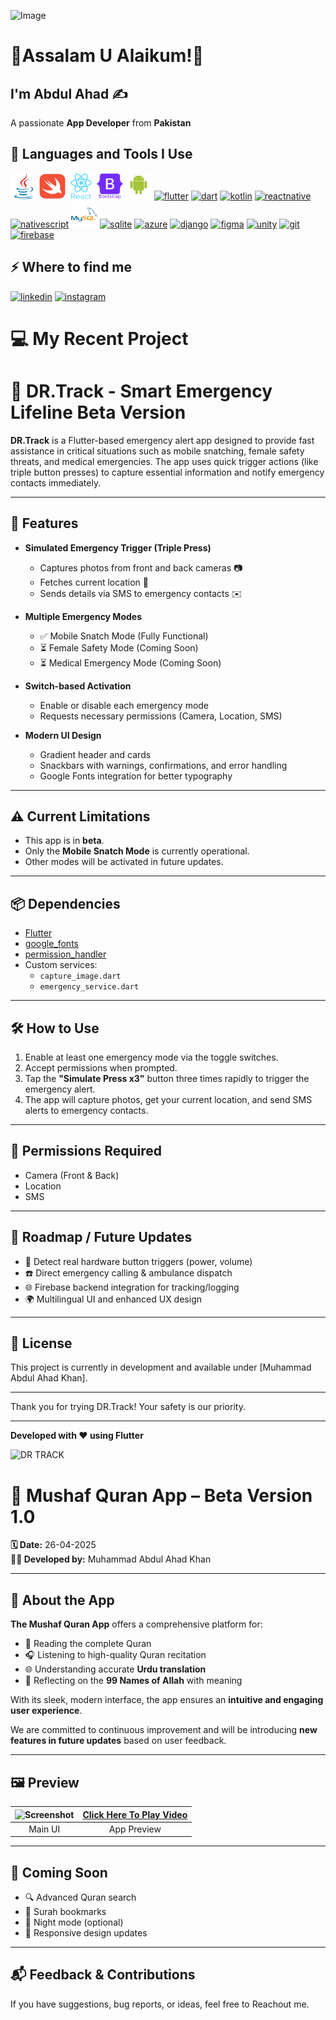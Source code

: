 ![Image](https://github.com/user-attachments/assets/98aee58c-96d1-4b79-988d-1294cea289e8)

<h1>🌟Assalam U Alaikum!👋</h1>
<h2>I'm Abdul Ahad ✍</h2>
<p>A passionate <b>App Developer</b> from <b>Pakistan</b> </p>
<h2>🚀 Languages and Tools I Use</h2>
<p><a target="_blank" href="https://raw.githubusercontent.com/devicons/devicon/master/icons/java/java-original.svg" style="display: inline-block;"><img src="https://raw.githubusercontent.com/devicons/devicon/master/icons/java/java-original.svg" alt="java" width="42" height="42" /></a>
<a target="_blank" href="https://raw.githubusercontent.com/devicons/devicon/master/icons/swift/swift-original.svg" style="display: inline-block;"><img src="https://raw.githubusercontent.com/devicons/devicon/master/icons/swift/swift-original.svg" alt="swift" width="42" height="42" /></a>
<a target="_blank" href="https://raw.githubusercontent.com/devicons/devicon/master/icons/react/react-original-wordmark.svg" style="display: inline-block;"><img src="https://raw.githubusercontent.com/devicons/devicon/master/icons/react/react-original-wordmark.svg" alt="react" width="42" height="42" /></a>
<a target="_blank" href="https://raw.githubusercontent.com/devicons/devicon/master/icons/bootstrap/bootstrap-plain-wordmark.svg" style="display: inline-block;"><img src="https://raw.githubusercontent.com/devicons/devicon/master/icons/bootstrap/bootstrap-plain-wordmark.svg" alt="bootstrap" width="42" height="42" /></a>
<a target="_blank" href="https://raw.githubusercontent.com/devicons/devicon/master/icons/android/android-original-wordmark.svg" style="display: inline-block;"><img src="https://raw.githubusercontent.com/devicons/devicon/master/icons/android/android-original-wordmark.svg" alt="android" width="42" height="42" /></a>
<a target="_blank" href="https://www.vectorlogo.zone/logos/flutterio/flutterio-icon.svg" style="display: inline-block;"><img src="https://www.vectorlogo.zone/logos/flutterio/flutterio-icon.svg" alt="flutter" width="42" height="42" /></a>
<a target="_blank" href="https://www.vectorlogo.zone/logos/dartlang/dartlang-icon.svg" style="display: inline-block;"><img src="https://www.vectorlogo.zone/logos/dartlang/dartlang-icon.svg" alt="dart" width="42" height="42" /></a>
<a target="_blank" href="https://www.vectorlogo.zone/logos/kotlinlang/kotlinlang-icon.svg" style="display: inline-block;"><img src="https://www.vectorlogo.zone/logos/kotlinlang/kotlinlang-icon.svg" alt="kotlin" width="42" height="42" /></a>
<a target="_blank" href="https://reactnative.dev/img/header_logo.svg" style="display: inline-block;"><img src="https://reactnative.dev/img/header_logo.svg" alt="reactnative" width="42" height="42" /></a>
<a target="_blank" href="https://raw.githubusercontent.com/detain/svg-logos/780f25886640cef088af994181646db2f6b1a3f8/svg/nativescript.svg" style="display: inline-block;"><img src="https://raw.githubusercontent.com/detain/svg-logos/780f25886640cef088af994181646db2f6b1a3f8/svg/nativescript.svg" alt="nativescript" width="42" height="42" /></a>
<a target="_blank" href="https://raw.githubusercontent.com/devicons/devicon/master/icons/mysql/mysql-original-wordmark.svg" style="display: inline-block;"><img src="https://raw.githubusercontent.com/devicons/devicon/master/icons/mysql/mysql-original-wordmark.svg" alt="mysql" width="42" height="42" /></a>
<a target="_blank" href="https://www.vectorlogo.zone/logos/sqlite/sqlite-icon.svg" style="display: inline-block;"><img src="https://www.vectorlogo.zone/logos/sqlite/sqlite-icon.svg" alt="sqlite" width="42" height="42" /></a>
<a target="_blank" href="https://www.vectorlogo.zone/logos/microsoft_azure/microsoft_azure-icon.svg" style="display: inline-block;"><img src="https://www.vectorlogo.zone/logos/microsoft_azure/microsoft_azure-icon.svg" alt="azure" width="42" height="42" /></a>
<a target="_blank" href="https://cdn.worldvectorlogo.com/logos/django.svg" style="display: inline-block;"><img src="https://cdn.worldvectorlogo.com/logos/django.svg" alt="django" width="42" height="42" /></a>
<a target="_blank" href="https://www.vectorlogo.zone/logos/figma/figma-icon.svg" style="display: inline-block;"><img src="https://www.vectorlogo.zone/logos/figma/figma-icon.svg" alt="figma" width="42" height="42" /></a>
<a target="_blank" href="https://www.vectorlogo.zone/logos/unity3d/unity3d-icon.svg" style="display: inline-block;"><img src="https://www.vectorlogo.zone/logos/unity3d/unity3d-icon.svg" alt="unity" width="42" height="42" /></a>
<a target="_blank" href="https://www.vectorlogo.zone/logos/git-scm/git-scm-icon.svg" style="display: inline-block;"><img src="https://www.vectorlogo.zone/logos/git-scm/git-scm-icon.svg" alt="git" width="42" height="42" /></a>
<a target="_blank" href="https://www.vectorlogo.zone/logos/firebase/firebase-icon.svg" style="display: inline-block;"><img src="https://www.vectorlogo.zone/logos/firebase/firebase-icon.svg" alt="firebase" width="42" height="42" /></a></p>
<h2>⚡️ Where to find me</h2>
<p><a target="_blank" href="https://www.linkedin.com/in/muhammad-abdul-ahad-khan-637a63247/" style="display: inline-block;"><img src="https://img.shields.io/badge/linkedin-logo?style=for-the-badge&logo=linkedin&logoColor=white&color=%230a77b6" alt="linkedin" /></a>
<a target="_blank" href="https://www.instagram.com/mabdulahadkhanofficial/" style="display: inline-block;"><img src="https://img.shields.io/badge/instagram-logo?style=for-the-badge&logo=instagram&logoColor=white&color=%23F35369" alt="instagram" /></a></p>

<h1>💻 My Recent Project</h1>

# 📱 DR.Track - Smart Emergency Lifeline Beta Version

**DR.Track** is a Flutter-based emergency alert app designed to provide fast assistance in critical situations such as mobile snatching, female safety threats, and medical emergencies. The app uses quick trigger actions (like triple button presses) to capture essential information and notify emergency contacts immediately.

---

## 🚀 Features

- **Simulated Emergency Trigger (Triple Press)**
  - Captures photos from front and back cameras 📷
  - Fetches current location 📍
  - Sends details via SMS to emergency contacts ✉️

- **Multiple Emergency Modes**
  - ✅ Mobile Snatch Mode (Fully Functional)
  - ⏳ Female Safety Mode (Coming Soon)
  - ⏳ Medical Emergency Mode (Coming Soon)

- **Switch-based Activation**
  - Enable or disable each emergency mode
  - Requests necessary permissions (Camera, Location, SMS)

- **Modern UI Design**
  - Gradient header and cards
  - Snackbars with warnings, confirmations, and error handling
  - Google Fonts integration for better typography

---

## ⚠️ Current Limitations

- This app is in **beta**.
- Only the **Mobile Snatch Mode** is currently operational.
- Other modes will be activated in future updates.

---

## 📦 Dependencies

- [Flutter](https://flutter.dev/)
- [google_fonts](https://pub.dev/packages/google_fonts)
- [permission_handler](https://pub.dev/packages/permission_handler)
- Custom services:
  - `capture_image.dart`
  - `emergency_service.dart`

---

## 🛠️ How to Use

1. Enable at least one emergency mode via the toggle switches.
2. Accept permissions when prompted.
3. Tap the **"Simulate Press x3"** button three times rapidly to trigger the emergency alert.
4. The app will capture photos, get your current location, and send SMS alerts to emergency contacts.

---

## 🔐 Permissions Required

- Camera (Front & Back)
- Location
- SMS

---

## 📅 Roadmap / Future Updates

- 🎯 Detect real hardware button triggers (power, volume)
- ☎️ Direct emergency calling & ambulance dispatch
- 🌐 Firebase backend integration for tracking/logging
- 🌍 Multilingual UI and enhanced UX design

---

## 📝 License

This project is currently in development and available under [Muhammad Abdul Ahad Khan].

---

Thank you for trying DR.Track! Your safety is our priority. 

---

**Developed with ❤️ using Flutter**

![DR TRACK](https://github.com/user-attachments/assets/db03cf17-9d40-42e2-9c60-be6a7754c189)


# 📖 Mushaf Quran App – Beta Version 1.0  
**🗓 Date:** 26-04-2025  
**👨‍💻 Developed by:** Muhammad Abdul Ahad Khan

---

## 🌟 About the App

**The Mushaf Quran App** offers a comprehensive platform for:

- 📖 Reading the complete Quran
- 🎧 Listening to high-quality Quran recitation
- 🌐 Understanding accurate **Urdu translation**
- 🕌 Reflecting on the **99 Names of Allah** with meaning

With its sleek, modern interface, the app ensures an **intuitive and engaging user experience**.

We are committed to continuous improvement and will be introducing **new features in future updates** based on user feedback.

---

## 🖼️ Preview

| ![Screenshot](https://github.com/user-attachments/assets/baefb04f-644f-4985-88b3-1b372ef835a7) | <a href="https://github.com/user-attachments/assets/3e238214-baf2-4e9a-999a-83eea24bb93d" width="100%">Click Here To Play Video</a>|
|:--:|:--:|
| Main UI | App Preview |

---

## 🚀 Coming Soon

- 🔍 Advanced Quran search
- 🕋 Surah bookmarks
- 🌙 Night mode (optional)
- 📱 Responsive design updates

---

## 📬 Feedback & Contributions

If you have suggestions, bug reports, or ideas, feel free to Reachout me.
